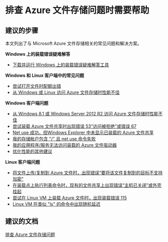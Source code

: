 <properties
    pageTitle="I need help troubleshooting Azure File issues"
    description="排查 Azure 文件存储问题"
    service="microsoft.storage"
    resource="storageaccounts"
    authors="passaree"
    displayOrder="7"
    selfHelpType="resource"
    supportTopicIds="32551659,32551666"
    resourceTags=""
    productPesIds="15629"
    cloudEnvironments="public"
/>


# <a name="i-need-help-troubleshooting-azure-file-issues"></a>排查 Azure 文件存储问题时需要帮助

## <a name="recommended-steps"></a>**建议的步骤**
本文列出了与 Microsoft Azure 文件存储相关的常见问题和解决方案。 

**Windows 上的装载错误疑难解答**
- [下载并运行 Windows 上的装载错误疑难解答工具](https://gallery.technet.microsoft.com/Troubleshooting-tool-for-a9fa1fe5)<br>

**Windows 和 Linux 客户端中的常见问题**
- [尝试打开文件时配额出错](https://docs.microsoft.com/azure/storage/storage-troubleshoot-file-connection-problems#quotaerror)<br>
- [从 Windows 或 Linux 访问 Azure 文件存储时性能不佳](https://docs.microsoft.com/azure/storage/storage-troubleshoot-file-connection-problems#slowboth)<br>
 
**Windows 客户端问题**
- [从 Windows 8.1 或 Windows Server 2012 R2 访问 Azure 文件存储时性能不佳](https://docs.microsoft.com/azure/storage/storage-troubleshoot-file-connection-problems#windowsslow)<br>
- [尝试装载 Azure 文件共享时出现错误 53“访问被拒绝”或错误 67](https://docs.microsoft.com/azure/storage/storage-troubleshoot-file-connection-problems#error53)<br>
- [Net use 成功，但Windows Explorer 中未显示已装载的 Azure 文件共享](https://docs.microsoft.com/azure/storage/storage-troubleshoot-file-connection-problems#netuse)<br>
- [我的存储帐户包含 "/" 且 net use 命令失败](https://docs.microsoft.com/azure/storage/storage-troubleshoot-file-connection-problems#slashfails)<br>
- [我的应用程序/服务无法访问装载的 Azure 文件驱动器](https://docs.microsoft.com/azure/storage/storage-troubleshoot-file-connection-problems#accessfiledrive)<br>
- [优化性能的其他建议](https://docs.microsoft.com/azure/storage/storage-troubleshoot-file-connection-problems#additional)<br>

**Linux 客户端问题**
- [将文件上传/复制到 Azure 文件时，出现错误“要将该文件复制到的目标不支持加密”](https://docs.microsoft.com/azure/storage/storage-troubleshoot-file-connection-problems#encryption)<br>
- [在装载点上执行列表命令时，现有的文件共享上出现错误“主机已关闭”或外壳挂起](https://docs.microsoft.com/azure/storage/storage-troubleshoot-file-connection-problems#errorhold)<br>
- [尝试在 Linux VM 上装载 Azure 文件时，出现装载错误 115](https://docs.microsoft.com/azure/storage/storage-troubleshoot-file-connection-problems#error15)<br>
- [Linux VM 在类似 "ls" 的命令中出现随机延迟](https://docs.microsoft.com/azure/storage/storage-troubleshoot-file-connection-problems#delayproblem)<br>

## <a name="recommended-documents"></a>**建议的文档**
[排查 Azure 文件存储问题](https://docs.microsoft.com/azure/storage/storage-troubleshoot-file-connection-problems#error53)

